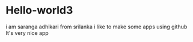 # Hello-world3
i am saranga adhikari from srilanka
i like to make some apps using github
It's very nice app
